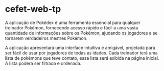 # cefet-web-tp

A aplicação de Pokédex é uma ferramenta essencial para qualquer treinador Pokémon, fornecendo acesso rápido e fácil a uma vasta quantidade de informações sobre os Pokémon, ajudando os jogadores a se tornarem verdadeiros mestres Pokémon.

A aplicação apresentará uma interface intuitiva e amigável, projetada para ser fácil de usar por jogadores de todas as idades. Cada treinador terá uma lista de pokémons que teve contato, essa lista será exibida na página inicial. A lista poderá ser filtrada e ordenada.

